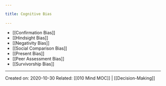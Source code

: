 ```yaml
---
title: Cognitive Bias 
---
```


- [[Confirmation Bias]]
- [[Hindsight Bias]]
- [[Negativity Bias]]
- [[Social Comparison Bias]]
- [[Present Bias]]
- [[Peer Assessment Bias]]
- [[Survivorship Bias]]

-------------------
Created on: 2020-10-30
Related: [[010 Mind MOC]] | [[Decision-Making]]
